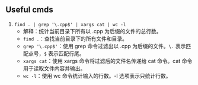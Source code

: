 ## Useful cmds

1. `find . | grep '\.cpp$' | xargs cat | wc -l`
    * 解释：统计当前目录下所有以 .cpp 为后缀的文件的总行数。
    * `find .`：查找当前目录下的所有文件和目录。
    * `grep '\.cpp$'`：使用 grep 命令过滤出以 .cpp 为后缀的文件。`\.` 表示匹配点号，`$` 表示匹配行尾。
    * `xargs cat`：使用 xargs 命令将过滤后的文件名传递给 cat 命令。cat 命令用于读取文件内容并输出。
    * `wc -l`：使用 wc 命令统计输入的行数。-l 选项表示只统计行数。

